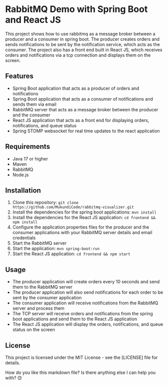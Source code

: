 # RabbitMQ Demo with Spring Boot and React JS

This project shows how to use rabbitmq as a message broker between a producer and a consumer in spring boot. The producer creates orders and sends notifications to be sent by the notification service, which acts as the consumer. The project also has a front end built in React JS, which receives orders and notifications via a tcp connection and displays them on the screen.

## Features

- Spring Boot application that acts as a producer of orders and notifications
- Spring Boot application that acts as a consumer of notifications and sends them via email
- RabbitMQ server that acts as a message broker between the producer and the consumer
- React JS application that acts as a front end for displaying orders, notifications, and queue status
- Spring STOMP websocket for real time updates to the react application

## Requirements

- Java 17 or higher
- Maven
- RabbitMQ
- Node.js

## Installation

1. Clone this repository: `git clone https://github.com/MukundiCode/rabbitmq-visualizer.git`
3. Install the dependencies for the spring boot applications: `mvn install`
4. Install the dependencies for the React JS application: `cd frontend && npm install`
5. Configure the application.properties files for the producer and the consumer applications with your RabbitMQ server details and email credentials
6. Start the RabbitMQ server
8. Start the application: `mvn spring-boot:run`
10. Start the React JS application: `cd frontend && npm start`

## Usage

- The producer application will create orders every 10 seconds and send them to the RabbitMQ server
- The producer application will also send notifications for each order to be sent by the consumer application
- The consumer application will receive notifications from the RabbitMQ server and process them
- The TCP server will receive orders and notifications from the spring boot applications and send them to the React JS application
- The React JS application will display the orders, notifications, and queue status on the screen

## License

This project is licensed under the MIT License - see the [LICENSE] file for details.

How do you like this markdown file? Is there anything else I can help you with? 😊
